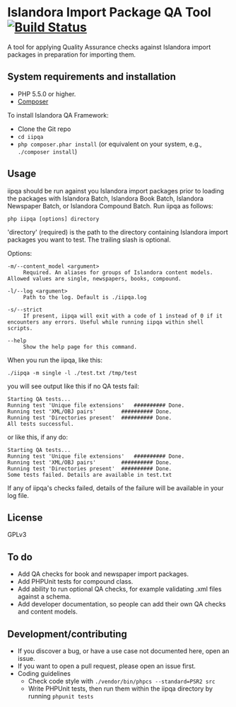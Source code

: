 # Islandora Import Package QA Tool [![Build Status](https://travis-ci.org/mjordan/iipqa.svg?branch=master)](https://travis-ci.org/mjordan/iipqa)

A tool for applying Quality Assurance checks against Islandora import packages in preparation for importing them.

## System requirements and installation

* PHP 5.5.0 or higher.
* [Composer](https://getcomposer.org)

To install Islandora QA Framework:
* Clone the Git repo
* `cd iipqa`
* `php composer.phar install` (or equivalent on your system, e.g., `./composer install`)

## Usage

iipqa should be run against you Islandora import packages prior to loading the packages with Islandora Batch, Islandora Book Batch, Islandora Newspaper Batch, or Islandora Compound Batch. Run iipqa as follows:

`php iipqa [options] directory`

'directory' (required) is the path to the directory containing Islandora import packages you want to test. The trailing slash is optional.

Options:

```
-m/--content_model <argument>
     Required. An aliases for groups of Islandora content models. Allowed values are single, newspapers, books, compound.

-l/--log <argument>
     Path to the log. Default is ./iipqa.log

-s/--strict
     If present, iipqa will exit with a code of 1 instead of 0 if it encounters any errors. Useful while running iipqa within shell scripts.

--help
     Show the help page for this command.
```

When you run the iipqa, like this:

```
./iipqa -m single -l ./test.txt /tmp/test
```

you will see output like this if no QA tests fail:
```
Starting QA tests...
Running test 'Unique file extensions'	########## Done.
Running test 'XML/OBJ pairs'		########## Done.
Running test 'Directories present'	########## Done.
All tests successful.
```

or like this, if any do:

```
Starting QA tests...
Running test 'Unique file extensions'	########## Done.
Running test 'XML/OBJ pairs'		########## Done.
Running test 'Directories present'	########## Done.
Some tests failed. Details are available in test.txt
```

If any of iipqa's checks failed, details of the failure will be available in your log file.

## License

GPLv3

## To do

* Add QA checks for book and newspaper import packages.
* Add PHPUnit tests for compound class.
* Add ability to run optional QA checks, for example validating .xml files against a schema.
* Add developer documentation, so people can add their own QA checks and content models.

## Development/contributing

* If you discover a bug, or have a use case not documented here, open an issue.
* If you want to open a pull request, please open an issue first.
* Coding guidelines
  * Check code style with `./vendor/bin/phpcs --standard=PSR2 src`
  * Write PHPUnit tests, then run them within the iipqa directory by running `phpunit tests`
